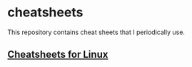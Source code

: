 # cheatsheets

This repository contains cheat sheets that I periodically use.

## [Cheatsheets for Linux](./linux/README.md)

